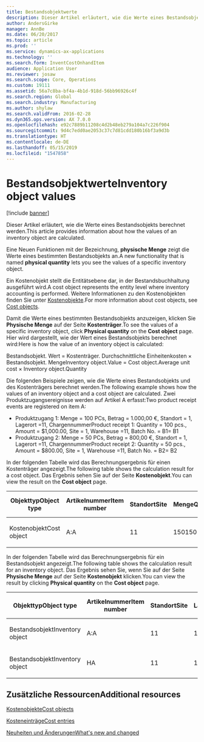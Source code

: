```yaml
---
title: Bestandsobjektwerte
description: Dieser Artikel erläutert, wie die Werte eines Bestandsobjekts berechnet werden.
author: AndersGirke
manager: AnnBe
ms.date: 06/20/2017
ms.topic: article
ms.prod: ''
ms.service: dynamics-ax-applications
ms.technology: ''
ms.search.form: InventCostOnhandItem
audience: Application User
ms.reviewer: josaw
ms.search.scope: Core, Operations
ms.custom: 19111
ms.assetid: 56a7c8ba-bf4a-4b1d-918d-56bb96926c4f
ms.search.region: Global
ms.search.industry: Manufacturing
ms.author: shylaw
ms.search.validFrom: 2016-02-28
ms.dyn365.ops.version: AX 7.0.0
ms.openlocfilehash: e92c7889b11208c4d2b48eb279a104a7c226f904
ms.sourcegitcommit: 9d4c7edd0ae2053c37c7d81cdd180b16bf3a9d3b
ms.translationtype: HT
ms.contentlocale: de-DE
ms.lasthandoff: 05/15/2019
ms.locfileid: "1547858"
---
```

# <a name="inventory-object-values"></a><span data-ttu-id="7f19d-103">Bestandsobjektwerte</span><span class="sxs-lookup"><span data-stu-id="7f19d-103">Inventory object values</span></span>

[!include [banner](../includes/banner.md)]

<span data-ttu-id="7f19d-104">Dieser Artikel erläutert, wie die Werte eines Bestandsobjekts berechnet werden.</span><span class="sxs-lookup"><span data-stu-id="7f19d-104">This article provides information about how the values of an inventory object are calculated.</span></span> 

<span data-ttu-id="7f19d-105">Eine Neuen Funktionen mit der Bezeichnung, **physische Menge** zeigt die Werte eines bestimmten Bestandsobjekts an.</span><span class="sxs-lookup"><span data-stu-id="7f19d-105">A new functionality that is named **physical quantity** lets you see the values of a specific inventory object.</span></span> 

<span data-ttu-id="7f19d-106">Ein Kostenobjekt stellt die Entitätsebene dar, in der Bestandsbuchhaltung ausgeführt wird.</span><span class="sxs-lookup"><span data-stu-id="7f19d-106">A cost object represents the entity level where inventory accounting is performed.</span></span> <span data-ttu-id="7f19d-107">Weitere Informationen zu den Kostenobjekten finden Sie unter [Kostenobjekte](cost-object.md).</span><span class="sxs-lookup"><span data-stu-id="7f19d-107">For more information about cost objects, see [Cost objects](cost-object.md).</span></span> 

<span data-ttu-id="7f19d-108">Damit die Werte eines bestimmten Bestandsobjekts anzuzeigen, klicken Sie **Physische Menge** auf der Seite **Kostenträger**.</span><span class="sxs-lookup"><span data-stu-id="7f19d-108">To see the values of a specific inventory object, click **Physical quantity** on the **Cost object** page.</span></span> <span data-ttu-id="7f19d-109">Hier wird dargestellt, wie der Wert eines Bestandsobjekts berechnet wird:</span><span class="sxs-lookup"><span data-stu-id="7f19d-109">Here is how the value of an inventory object is calculated:</span></span> 

<span data-ttu-id="7f19d-110">Bestandsobjekt. Wert = Kostenträger. Durchschnittliche Einheitenkosten × Bestandsobjekt. Menge</span><span class="sxs-lookup"><span data-stu-id="7f19d-110">Inventory object.Value = Cost object.Average unit cost × Inventory object.Quantity</span></span> 

<span data-ttu-id="7f19d-111">Die folgenden Beispiele zeigen, wie die Werte eines Bestandsobjekts und des Kostenträgers berechnet werden.</span><span class="sxs-lookup"><span data-stu-id="7f19d-111">The following example shows how the values of an inventory object and a cost object are calculated.</span></span> <span data-ttu-id="7f19d-112">Zwei Produktzugangsereignisse werden auf Artikel A erfasst:</span><span class="sxs-lookup"><span data-stu-id="7f19d-112">Two product receipt events are registered on item A:</span></span>

-   <span data-ttu-id="7f19d-113">Produktzugang 1: Menge = 100 PCs, Betrag = 1.000,00 €, Standort = 1, Lagerort =11, Chargennummer</span><span class="sxs-lookup"><span data-stu-id="7f19d-113">Product receipt 1: Quantity = 100 pcs., Amount = $1,000.00, Site = 1, Warehouse =11, Batch No.</span></span> <span data-ttu-id="7f19d-114">= B1</span><span class="sxs-lookup"><span data-stu-id="7f19d-114">= B1</span></span>
-   <span data-ttu-id="7f19d-115">Produktzugang 2: Menge = 50 PCs, Betrag = 800,00 €, Standort = 1, Lagerort =11, Chargennummer</span><span class="sxs-lookup"><span data-stu-id="7f19d-115">Product receipt 2: Quantity = 50 pcs., Amount = $800.00, Site = 1, Warehouse =11, Batch No.</span></span> <span data-ttu-id="7f19d-116">= B2</span><span class="sxs-lookup"><span data-stu-id="7f19d-116">= B2</span></span>

<span data-ttu-id="7f19d-117">In der folgenden Tabelle wird das Berechnungsergebnis für einen Kostenträger angezeigt.</span><span class="sxs-lookup"><span data-stu-id="7f19d-117">The following table shows the calculation result for a cost object.</span></span> <span data-ttu-id="7f19d-118">Das Ergebnis sehen Sie auf der Seite **Kostenobjekt**.</span><span class="sxs-lookup"><span data-stu-id="7f19d-118">You can view the result on the **Cost object** page.</span></span>

<table style="width:100%;">
<colgroup>
<col width="14%" />
<col width="14%" />
<col width="14%" />
<col width="14%" />
<col width="14%" />
<col width="14%" />
<col width="14%" />
</colgroup>
<thead>
<tr class="header">
<th><span data-ttu-id="7f19d-119">Objekttyp</span><span class="sxs-lookup"><span data-stu-id="7f19d-119">Object type</span></span></th>
<th><span data-ttu-id="7f19d-120">Artikelnummer</span><span class="sxs-lookup"><span data-stu-id="7f19d-120">Item number</span></span></th>
<th><span data-ttu-id="7f19d-121">Standort</span><span class="sxs-lookup"><span data-stu-id="7f19d-121">Site</span></span></th>
<th><span data-ttu-id="7f19d-122">Menge</span><span class="sxs-lookup"><span data-stu-id="7f19d-122">Quantity</span></span></th>
<th><span data-ttu-id="7f19d-123">Lagereinheit</span><span class="sxs-lookup"><span data-stu-id="7f19d-123">Inventory unit</span></span></th>
<th><span data-ttu-id="7f19d-124">Wert</span><span class="sxs-lookup"><span data-stu-id="7f19d-124">Value</span></span></th>
<th><span data-ttu-id="7f19d-125">Durchschnittliche Einheitenkosten</span><span class="sxs-lookup"><span data-stu-id="7f19d-125">Average unit cost</span></span></th>
</tr>
</thead>
<tbody>
<tr class="odd">
<td><span data-ttu-id="7f19d-126">Kostenobjekt</span><span class="sxs-lookup"><span data-stu-id="7f19d-126">Cost object</span></span></td>
<td><span data-ttu-id="7f19d-127">A:</span><span class="sxs-lookup"><span data-stu-id="7f19d-127">A</span></span></td>
<td><span data-ttu-id="7f19d-128">1</span><span class="sxs-lookup"><span data-stu-id="7f19d-128">1</span></span></td>
<td><span data-ttu-id="7f19d-129">150</span><span class="sxs-lookup"><span data-stu-id="7f19d-129">150</span></span></td>
<td><span data-ttu-id="7f19d-130">Stck.</span><span class="sxs-lookup"><span data-stu-id="7f19d-130">Pcs.</span></span></td>
<td><p><span data-ttu-id="7f19d-131">1800,00 €</span><span class="sxs-lookup"><span data-stu-id="7f19d-131">$1800.00</span></span></p></td>
<td><p><span data-ttu-id="7f19d-132">12,00 €</span><span class="sxs-lookup"><span data-stu-id="7f19d-132">$12.00</span></span></p></td>
</tr>
</tbody>
</table>

<span data-ttu-id="7f19d-133">In der folgenden Tabelle wird das Berechnungsergebnis für ein Bestandsobjekt angezeigt.</span><span class="sxs-lookup"><span data-stu-id="7f19d-133">The following table shows the calculation result for an inventory object.</span></span> <span data-ttu-id="7f19d-134">Das Ergebnis sehen Sie, wenn Sie auf der Seite **Physische Menge** auf der Seite **Kostenobjekt** klicken.</span><span class="sxs-lookup"><span data-stu-id="7f19d-134">You can view the result by clicking **Physical quantity** on the **Cost object** page.</span></span>

<table style="width:100%;">
<colgroup>
<col width="11%" />
<col width="11%" />
<col width="11%" />
<col width="11%" />
<col width="11%" />
<col width="11%" />
<col width="11%" />
<col width="11%" />
<col width="11%" />
</colgroup>
<thead>
<tr class="header">
<th><span data-ttu-id="7f19d-135">Objekttyp</span><span class="sxs-lookup"><span data-stu-id="7f19d-135">Object type</span></span></th>
<th><span data-ttu-id="7f19d-136">Artikelnummer</span><span class="sxs-lookup"><span data-stu-id="7f19d-136">Item number</span></span></th>
<th><span data-ttu-id="7f19d-137">Standort</span><span class="sxs-lookup"><span data-stu-id="7f19d-137">Site</span></span></th>
<th><span data-ttu-id="7f19d-138">Lagerort</span><span class="sxs-lookup"><span data-stu-id="7f19d-138">Warehouse</span></span></th>
<th><span data-ttu-id="7f19d-139">Chargennummer</span><span class="sxs-lookup"><span data-stu-id="7f19d-139">Batch No.</span></span></th>
<th><span data-ttu-id="7f19d-140">Menge</span><span class="sxs-lookup"><span data-stu-id="7f19d-140">Quantity</span></span></th>
<th><span data-ttu-id="7f19d-141">Lagereinheit</span><span class="sxs-lookup"><span data-stu-id="7f19d-141">Inventory unit</span></span></th>
<th><span data-ttu-id="7f19d-142">Wert</span><span class="sxs-lookup"><span data-stu-id="7f19d-142">Value</span></span></th>
<th><span data-ttu-id="7f19d-143">Durchschnittliche Einheitenkosten</span><span class="sxs-lookup"><span data-stu-id="7f19d-143">Average unit cost</span></span></th>
</tr>
</thead>
<tbody>
<tr class="odd">
<td><span data-ttu-id="7f19d-144">Bestandsobjekt</span><span class="sxs-lookup"><span data-stu-id="7f19d-144">Inventory object</span></span></td>
<td><span data-ttu-id="7f19d-145">A:</span><span class="sxs-lookup"><span data-stu-id="7f19d-145">A</span></span></td>
<td><span data-ttu-id="7f19d-146">1</span><span class="sxs-lookup"><span data-stu-id="7f19d-146">1</span></span></td>
<td><span data-ttu-id="7f19d-147">11</span><span class="sxs-lookup"><span data-stu-id="7f19d-147">11</span></span></td>
<td><span data-ttu-id="7f19d-148">B1</span><span class="sxs-lookup"><span data-stu-id="7f19d-148">B1</span></span></td>
<td><span data-ttu-id="7f19d-149">100</span><span class="sxs-lookup"><span data-stu-id="7f19d-149">100</span></span></td>
<td><span data-ttu-id="7f19d-150">Stck.</span><span class="sxs-lookup"><span data-stu-id="7f19d-150">Pcs.</span></span></td>
<td><p><span data-ttu-id="7f19d-151">1200,00 €</span><span class="sxs-lookup"><span data-stu-id="7f19d-151">$1200.00</span></span></p></td>
<td><p><span data-ttu-id="7f19d-152">12,00 €</span><span class="sxs-lookup"><span data-stu-id="7f19d-152">$12.00</span></span></p></td>
</tr>
<tr class="even">
<td><span data-ttu-id="7f19d-153">Bestandsobjekt</span><span class="sxs-lookup"><span data-stu-id="7f19d-153">Inventory object</span></span></td>
<td><span data-ttu-id="7f19d-154">H</span><span class="sxs-lookup"><span data-stu-id="7f19d-154">A</span></span></td>
<td><span data-ttu-id="7f19d-155">1</span><span class="sxs-lookup"><span data-stu-id="7f19d-155">1</span></span></td>
<td><span data-ttu-id="7f19d-156">11</span><span class="sxs-lookup"><span data-stu-id="7f19d-156">11</span></span></td>
<td><span data-ttu-id="7f19d-157">B2</span><span class="sxs-lookup"><span data-stu-id="7f19d-157">B2</span></span></td>
<td><span data-ttu-id="7f19d-158">50</span><span class="sxs-lookup"><span data-stu-id="7f19d-158">50</span></span></td>
<td><span data-ttu-id="7f19d-159">Stck.</span><span class="sxs-lookup"><span data-stu-id="7f19d-159">Pcs.</span></span></td>
<td><p><span data-ttu-id="7f19d-160">600,00 €</span><span class="sxs-lookup"><span data-stu-id="7f19d-160">$600.00</span></span></p></td>
<td><p><span data-ttu-id="7f19d-161">12,00 €</span><span class="sxs-lookup"><span data-stu-id="7f19d-161">$12.00</span></span></p></td>
</tr>
</tbody>
</table>



<a name="additional-resources"></a><span data-ttu-id="7f19d-162">Zusätzliche Ressourcen</span><span class="sxs-lookup"><span data-stu-id="7f19d-162">Additional resources</span></span>
--------

[<span data-ttu-id="7f19d-163">Kostenobjekte</span><span class="sxs-lookup"><span data-stu-id="7f19d-163">Cost objects</span></span>](cost-object.md)

[<span data-ttu-id="7f19d-164">Kosteneinträge</span><span class="sxs-lookup"><span data-stu-id="7f19d-164">Cost entries</span></span>](cost-entries.md)

[<span data-ttu-id="7f19d-165">Neuheiten und Änderungen</span><span class="sxs-lookup"><span data-stu-id="7f19d-165">What's new and changed</span></span>](../../fin-and-ops/get-started/whats-new-changed.md)



